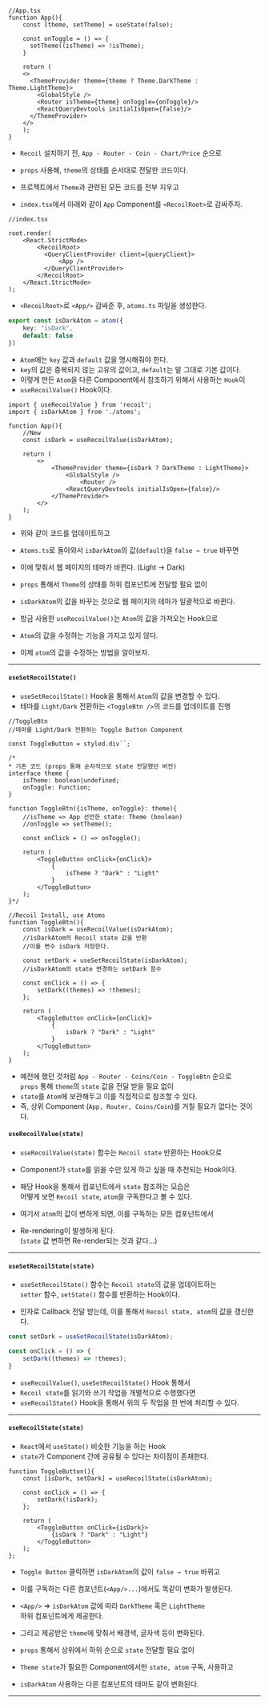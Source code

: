 
``` tsx
//App.tsx
function App(){
	const [theme, setTheme] = useState(false);
	
	const onToggle = () => {
	  setTheme((isTheme) => !isTheme);
	}
	
	return (
	<>
	  <ThemeProvider theme={theme ? Theme.DarkTheme : Theme.LightTheme}>
		<GlobalStyle />
		<Router isTheme={theme} onToggle={onToggle}/>
		<ReactQueryDevtools initialIsOpen={false}/>
	  </ThemeProvider>
	</>
	);
}
```

- `Recoil` 설치하기 전, `App - Router - Coin - Chart/Price` 순으로
- `props` 사용해, `theme`의 상태를 순서대로 전달한 코드이다.

- 프로젝트에서 `Theme`과 관련된 모든 코드를 전부 지우고
- `index.tsx`에서 아래와 같이 `App` Component를 `<RecoilRoot>`로 감싸주자.

``` tsx
//index.tsx

root.render(
	<React.StrictMode>
		<RecoilRoot>
		  <QueryClientProvider client={queryClient}>
			  <App />
		  </QueryClientProvider>
		</RecoilRoot>
	</React.StrictMode>
);
```

- `<RecoilRoot>`로 `<App/>` 감싸준 후, `atoms.ts` 파일을 생성한다.

``` ts
export const isDarkAtom = atom({
	key: "isDark",
	default: false
})
```

- `Atom`에는 `key` 값과 `default` 값을 명시해줘야 한다.
- `key`의 값은 중복되지 않는 고유의 값이고, `default`는 말 그대로 기본 값이다.
- 이렇게 만든 `Atom`을 다른 Component에서 참조하기 위해서 사용하는 `Hook`이
- `useRecoilValue()` Hook이다.

``` tsx
import { useRecoilValue } from 'recoil';
import { isDarkAtom } from './atoms';

function App(){
	//New
	const isDark = useRecoilValue(isDarkAtom);

	return (
		<>
			<ThemeProvider theme={isDark ? DarkTheme : LightTheme}>
				<GlobalStyle />
					<Router />
				<ReactQueryDevtools initialIsOpen={false}/>
			</ThemeProvider>
		</>
	);
}
```

- 위와 같이 코드를 업데이트하고
- `Atoms.ts`로 돌아와서 `isDarkAtom`의 값(`default`)을 `false → true` 바꾸면
- 이에 맞춰서 웹 페이지의 테마가 바뀐다. (Light → Dark)

- `props` 통해서 `Theme`의 상태를 하위 컴포넌트에 전달할 필요 없이
- `isDarkAtom`의 값을 바꾸는 것으로 웹 페이지의 테마가 일괄적으로 바뀐다.

- 방금 사용한 `useRecoilValue()`는 `Atom`의 값을 가져오는 Hook으로
- `Atom`의 값을 수정하는 기능을 가지고 있지 않다.

- 이제 `atom`의 값을 수정하는 방법을 알아보자.

---
#### `useSetRecoilState()`

- `useSetRecoilState()` Hook을 통해서 `Atom`의 값을 변경할 수 있다.
- 테마를 `Light/Dark` 전환하는 `<ToggleBtn />`의 코드를 업데이트를 진행

``` tsx
//ToggleBtn
//테마를 Light/Dark 전환하는 Toggle Button Component

const ToggleButton = styled.div``;

/*
* 기존 코드 (props 통해 순차적으로 state 전달했던 버전)
interface theme {
	isTheme: boolean|undefined;
	onToggle: Function;
}

function ToggleBtn({isTheme, onToggle}: theme){
	//isTheme => App 선언한 state: Theme (boolean)
	//onToggle => setTheme();

	const onClick = () => onToggle();

	return (
		<ToggleButton onClick={onClick}>
			{
				isTheme ? "Dark" : "Light"
			}
		</ToggleButton>
	);
}*/

//Recoil Install, use Atoms
function ToggleBtn(){
	const isDark = useRecoilValue(isDarkAtom);
	//isDarkAtom의 Recoil state 값을 반환
	//이를 변수 isDark 저장한다.
	
	const setDark = useSetRecoilState(isDarkAtom);
	//isDarkAtom의 state 변경하는 setDark 함수

	const onClick = () => {
		setDark((themes) => !themes);
	};

	return (
		<ToggleButton onClick={onClick}>
			{
				isDark ? "Dark" : "Light"
			}
		</ToggleButton>
	);
}
```

- 예전에 했던 것처럼 `App - Router - Coins/Coin - ToggleBtn` 순으로 <br/>
	`props` 통해 `theme`의 `state` 값을 전달 받을 필요 없이 
- `state`를 `Atom`에 보관해두고 이를 직접적으로 참조할 수 있다.
- 즉, 상위 Component (`App, Router, Coins/Coin`)를 거칠 필요가 없다는 것이다.

#### `useRecoilValue(state)`

- `useRecoilValue(state)` 함수는 `Recoil state` 반환하는 Hook으로
- Component가 `state`를 읽을 수만 있게 하고 싶을 때 추천되는 Hook이다.

- 해당 Hook을 통해서 컴포넌트에서 `state` 참조하는 모습은 <br/>
	어떻게 보면 `Recoil state`, `atom`을 구독한다고 볼 수 있다.

- 여기서 `atom`의 값이 변하게 되면, 이를 구독하는 모든 컴포넌트에서
- Re-rendering이 발생하게 된다. <br/>
	(`state` 값 변하면 Re-render되는 것과 같다...)

---

#### `useSetRecoilState(state)`

- `useSetRecoilState()` 함수는 `Recoil state`의 값을 업데이트하는 <br/>
	`setter` 함수, `setState()` 함수를 반환하는 Hook이다.
	
- 인자로 Callback 전달 받는데, 이를 통해서 `Recoil state, atom`의 값을 갱신한다.

``` ts
const setDark = useSetRecoilState(isDarkAtom);

const onClick = () => {
	setDark((themes) => !themes);
}
```


- `useRecoilValue()`, `useSetRecoilState()` Hook 통해서
- `Recoil state`를 읽기와 쓰기 작업을 개별적으로 수행했다면
- `useRecoilState()` Hook을 통해서 위의 두 작업을 한 번에 처리할 수 있다.

---

#### `useRecoilState(state)`

- `React`에서 `useState()` 비슷한 기능을 하는 Hook
- `state`가 Component 간에 공유될 수 있다는 차이점이 존재한다.

``` tsx
function ToggleButton(){
	const [isDark, setDark] = useRecoilState(isDarkAtom);

	const onClick = () => {
		setDark(!isDark);
	};

	return (
		<ToggleButton onClick={isDark}>
			{isDark ? "Dark" : "Light"}
		</ToggleButton>
	);
};
```

- `Toggle Button` 클릭하면 `isDarkAtom`의 값이 `false → true` 바뀌고
- 이를 구독하는 다른 컴포넌트(`<App/>...`)에서도 똑같이 변화가 발생된다.

- `<App/>` => `isDarkAtom` 값에 따라 `DarkTheme` 혹은 `LightTheme`  <br/>
	하위 컴포넌트에게 제공한다.
- 그리고 제공받은 `theme`에 맞춰서 배경색, 글자색 등이 변화된다.

- `props` 통해서 상위에서 하위 순으로 `state` 전달할 필요 없이
- `Theme state`가 필요한 Component에서만 `state, atom` 구독, 사용하고
- `isDarkAtom` 사용하는 다른 컴포넌트의 테마도 같이 변화된다.
---

